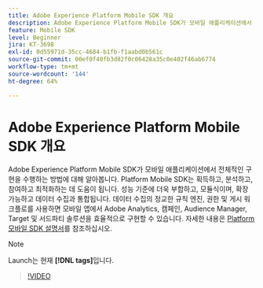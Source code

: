 ```yaml
---
title: Adobe Experience Platform Mobile SDK 개요
description: Adobe Experience Platform Mobile SDK가 모바일 애플리케이션에서 전체적인 구현을 수행하는 방법에 대해 알아봅니다. Platform Mobile SDK는 획득하고, 분석하고, 참여하고 최적화하는 데 도움이 됩니다. 성능 기준에 더욱 부합하고, 모듈식이며, 확장 가능하고 데이터 수집과 통합됩니다. 데이터 수집의 정교한 규칙 엔진, 권한 및 게시 워크플로를 사용하면 Adobe Analytics, Campaign, Audience Manager, Target 및 모바일 앱의 서드파티 솔루션을 효율적으로 구현할 수 있습니다.
feature: Mobile SDK
level: Beginner
jira: KT-3698
exl-id: 0d55971d-35cc-4684-b1fb-f1aabd0b561c
source-git-commit: 00ef0f40fb3d82f0c06428a35c0e402f46ab6774
workflow-type: tm+mt
source-wordcount: '144'
ht-degree: 64%

---
```


# Adobe Experience Platform Mobile SDK 개요

Adobe Experience Platform Mobile SDK가 모바일 애플리케이션에서 전체적인 구현을 수행하는 방법에 대해 알아봅니다. Platform Mobile SDK는 획득하고, 분석하고, 참여하고 최적화하는 데 도움이 됩니다. 성능 기준에 더욱 부합하고, 모듈식이며, 확장 가능하고 데이터 수집과 통합됩니다. 데이터 수집의 정교한 규칙 엔진, 권한 및 게시 워크플로를 사용하면 모바일 앱에서 Adobe Analytics, 캠페인, Audience Manager, Target 및 서드파티 솔루션을 효율적으로 구현할 수 있습니다. 자세한 내용은 [Platform 모바일 SDK 설명서](https://developer.adobe.com/client-sdks/documentation/)를 참조하십시오.

>[!NOTE]
>
> Launch는 현재 **[!DNL tags]**&#x200B;입니다.

>[!VIDEO](https://video.tv.adobe.com/v/28948?learn=on)
